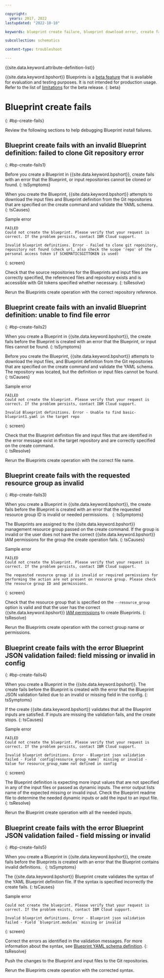 ```yaml
---

copyright:
  years: 2017, 2022
lastupdated: "2022-10-10"

keywords: blueprint create failure, blueprint download error, create fails,

subcollection: schematics

content-type: troubleshoot

---
```


{{site.data.keyword.attribute-definition-list}}

{{site.data.keyword.bpshort}} Blueprints is a [beta feature](/docs/schematics?topic=schematics-bp-beta-limitations) that is available for evaluation and testing purposes. It is not intended for production usage. Refer to the list of [limitations](/docs/schematics?topic=schematics-bp-beta-limitations) for the beta release.
{: beta}

# Blueprint create fails 
{: #bp-create-fails}

Review the following sections to help debugging Blueprint install failures. 

## Blueprint create fails with an invalid Blueprint definition: failed to clone Git repository error
{: #bp-create-fails1}

Before you create a Blueprint in {{site.data.keyword.bpshort}}, create fails with an error that the Blueprint, or input repositories cannot be cloned or found. 
{: tsSymptoms}

When you create the Blueprint, {{site.data.keyword.bpshort}} attempts to download the input files and Blueprint definition from the Git repositories that are specified on the create command and validate the YAML schema. 
{: tsCauses}

Sample error

```text
FAILED
Could not create the blueprint. Please verify that your request is correct. If the problem persists, contact IBM Cloud support.

Invalid blueprint definitions. Error - Failed to clone git repository, repository not found (check url, also check the scope 'repo' of the personal access token if SCHEMATICSGITTOKEN is used)
```
{: screen}

Check that the source repositories for the Blueprints and input files are correctly specified, the referenced files and repository exists and is accessible with Git tokens specified whether necessary.
{: tsResolve} 

Rerun the Blueprints create operation with the correct repository reference.

## Blueprint create fails with an invalid Blueprint definition: unable to find file error
{: #bp-create-fails2}

When you create a Blueprint in {{site.data.keyword.bpshort}}, the create fails before the Blueprint is created with an error that the Blueprint, or input files cannot be found.
{: tsSymptoms}

Before you create the Blueprint, {{site.data.keyword.bpshort}} attempts to download the input files, and Blueprint definition from the Git repositories that are specified on the create command and validate the YAML schema. The repository was located, but the definition or input files cannot be found. 
{: tsCauses}

Sample error

```text
FAILED
Could not create the blueprint. Please verify that your request is correct. If the problem persists, contact IBM Cloud support.

Invalid Blueprint definitions. Error - Unable to find basic-blueprint1.yaml in the target repo
```
{: screen}

Check that the Blueprint definition file and input files that are identified in the error message exist in the target repository and are correctly specified on the create command.  
{: tsResolve} 

Rerun the Blueprints create operation with the correct file name.

## Blueprint create fails with the requested resource group as invalid
{: #bp-create-fails3}

When you create a Blueprint in {{site.data.keyword.bpshort}}, the create fails before the Blueprint is created with an error that the requested resource group ID is invalid or needed permissions.  
{: tsSymptoms}

The Blueprints are assigned to the {{site.data.keyword.bpshort}} management resource group passed on the create command. If the group is invalid or the user does not have the correct {{site.data.keyword.bpshort}} IAM permissions for the group the create operation fails.
{: tsCauses}

Sample error

```text
FAILED
Could not create the blueprint. Please verify that your request is correct. If the problem persists, contact IBM Cloud support.

The requested resource group id is invalid or required permissions for performing the action are not present on resource group. Please check the resource group ID and permissions.
```
{: screen}

Check that the resource group that is specified on the `--resource_group` option is valid and that the user has the correct {{site.data.keyword.bpshort}} [IAM permissions](/docs/schematics?topic=schematics-access#blueprint-permissions) to create Blueprints.
{: tsResolve} 

Rerun the Blueprints create operation with the correct group name or permissions.

## Blueprint create fails with the error Blueprint JSON validation failed: field missing or invalid in config
{: #bp-create-fails4}

When you create a Blueprint in the {{site.data.keyword.bpshort}}. The create fails before the Blueprint is created with the error that the Blueprint JSON validation failed due to an invalid or missing field in the config.
{: tsSymptoms}

If the create {{site.data.keyword.bpshort}} validates that all the Blueprint inputs are satisfied. If inputs are missing the validation fails, and the create stops.
{: tsCauses}

Sample error

```text
FAILED
Could not create the blueprint. Please verify that your request is correct. If the problem persists, contact IBM Cloud support.

Invalid blueprint definitions. Error - Blueprint json validation failed - Field `config[resource_group_name]` missing or invalid - Value for resource_group_name not defined in config
```
{: screen}

The Blueprint definition is expecting more input values that are not specified in any of the input files or passed as dynamic inputs. The error output lists name of the expected missing or invalid input. Check the Blueprint readme file to determine the needed dynamic inputs or add the input to an input file.
{: tsResolve} 

Rerun the Blueprint create operation with all the needed inputs. 

## Blueprint create fails with the error Blueprint JSON validation failed - field missing or invalid
{: #bp-create-fails5}

When you create a Blueprint in {{site.data.keyword.bpshort}}, the create fails before the Blueprints is created with an error that the Blueprint contains invalid definitions.  
{: tsSymptoms}

The {{site.data.keyword.bpshort}} Blueprint create validates the syntax of the YAML Blueprint definition file. If the syntax is specified incorrectly the create fails. 
{: tsCauses}

Sample error 

```text
Could not create the blueprint. Please verify that your request is correct. If the problem exists, contact IBM Cloud support.

Invalid blueprint definitions. Error - Blueprint json validation failed - Field `blueprint.modules` missing or invalid
```
{: screen}

Correct the errors as identified in the validation messages. For more information about the syntax, see [Blueprint YAML schema definition](/docs/schematics?topic=schematics-bp-definition-schema-yaml). 
{: tsResolve}

Push the changes to the Blueprint and input files to the Git repositories.

Rerun the Blueprints create operation with the corrected syntax.
